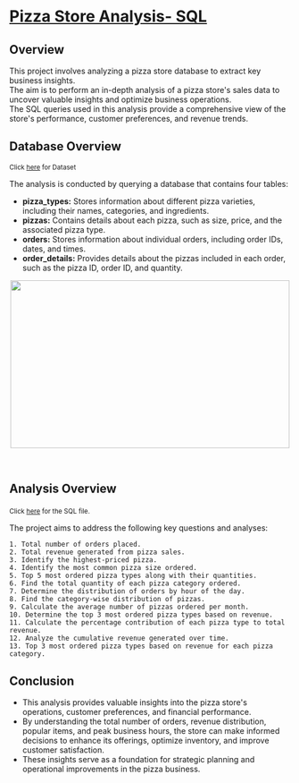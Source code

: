 # [Pizza Store Analysis- SQL](https://medium.com/@din3shn/uncovering-insights-from-pizza-store-sales-dc02480801c3)

## Overview

This project involves analyzing a pizza store database to extract key business insights. <br>
The aim is to perform an in-depth analysis of a pizza store's sales data to uncover valuable insights and optimize business operations.<br>
The SQL queries used in this analysis provide a comprehensive view of the store's performance, customer preferences, and revenue trends.

## Database Overview
<sup>Click [here](https://github.com/din3shn/DA_Portfolio_Proj/tree/main/Pizza_Store_Analysis/dataset) for Dataset<sup>

The analysis is conducted by querying a database that contains four tables:

  - **pizza_types:** Stores information about different pizza varieties, including their names, categories, and ingredients.
  - **pizzas:** Contains details about each pizza, such as size, price, and the associated pizza type.
  - **orders:** Stores information about individual orders, including order IDs, dates, and times.
  - **order_details:** Provides details about the pizzas included in each order, such as the pizza ID, order ID, and quantity.

<p align="center">
  <img src="https://github.com/din3shn/DA_Portfolio_Proj/assets/160537914/d57e963d-e3a0-43e1-aff8-557e34788951" width = "500" height="300">
</p>
<br>

## Analysis Overview
<sup>Click [here](https://github.com/din3shn/DA_Portfolio_Proj/blob/main/Pizza_Store_Analysis/Queries.sql) for the SQL file.<sup><br>

The project aims to address the following key questions and analyses:

    1. Total number of orders placed.
    2. Total revenue generated from pizza sales.
    3. Identify the highest-priced pizza.
    4. Identify the most common pizza size ordered.
    5. Top 5 most ordered pizza types along with their quantities.
    6. Find the total quantity of each pizza category ordered.
    7. Determine the distribution of orders by hour of the day.
    8. Find the category-wise distribution of pizzas.
    9. Calculate the average number of pizzas ordered per month.
    10. Determine the top 3 most ordered pizza types based on revenue.
    11. Calculate the percentage contribution of each pizza type to total revenue.
    12. Analyze the cumulative revenue generated over time.
    13. Top 3 most ordered pizza types based on revenue for each pizza category.

## Conclusion

- This analysis provides valuable insights into the pizza store's operations, customer preferences, and financial performance. <br>
- By understanding the total number of orders, revenue distribution, popular items, and peak business hours, the store can make informed decisions to enhance its offerings, optimize inventory, and improve customer satisfaction. <br>
- These insights serve as a foundation for strategic planning and operational improvements in the pizza business.
